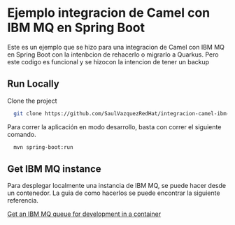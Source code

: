 
# Ejemplo integracion de Camel con IBM MQ en Spring Boot

Este es un ejemplo que se hizo para una integracion de Camel con IBM MQ en Spring Boot con la intenbcion de rehacerlo o migrarlo a Quarkus. Pero este codigo es funcional y se hizocon la intencion de tener un backup

## Run Locally

Clone the project

```bash
  git clone https://github.com/SaulVazquezRedHat/integracion-camel-ibm-mq-springboot.git
```

Para correr la aplicación en modo desarrollo, basta con correr el siguiente comando.

```bash
  mvn spring-boot:run
```

## Get IBM MQ instance

Para desplegar localmente una instancia de IBM MQ, se puede hacer desde un contenedor. La guia de como hacerlos se puede encontrar la siguiente referencia.

[Get an IBM MQ queue for development in a container](https://developer.ibm.com/tutorials/mq-connect-app-queue-manager-containers/)
